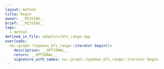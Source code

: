 ```yaml
---
layout: method
title: begin
owner: __MISSING__
brief: __MISSING__
tags:
  - method
defined_in_file: adaptors/bfs_range.hpp
overloads:
  nw::graph::topdown_bfs_range::iterator begin():
    description: __OPTIONAL__
    return: __OPTIONAL__
    signature_with_names: nw::graph::topdown_bfs_range::iterator begin()
---
```

